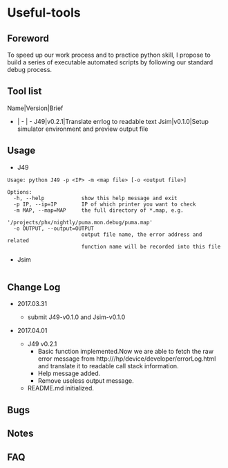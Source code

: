 # Useful-tools
## Foreword
To speed up our work process and to practice python skill, I propose to build a series of executable automated scripts by following our standard debug process.

## Tool list
Name|Version|Brief
-   |   -   |  -
J49|v0.2.1|Translate errlog to readable text
Jsim|v0.1.0|Setup simulator environment and preview output file

## Usage
* J49
```
Usage: python J49 -p <IP> -m <map file> [-o <output file>]

Options:
  -h, --help            show this help message and exit
  -p IP, --ip=IP        IP of which printer you want to check
  -m MAP, --map=MAP     the full directory of *.map, e.g.
                        '/projects/phx/nightly/puma.mon.debug/puma.map'
  -o OUTPUT, --output=OUTPUT
                        output file name, the error address and related
                        function name will be recorded into this file
```
* Jsim
```
```
## Change Log
* 2017.03.31
	* submit J49-v0.1.0 and Jsim-v0.1.0

* 2017.04.01
	* J49 v0.2.1
    	* Basic function implemented.Now we are able to fetch the raw error message from http://<IP>/hp/device/developer/errorLog.html
    	and translate it to readable call stack information.
    	* Help message added.
		* Remove useless output message.
	* README.md initialized.


## Bugs
## Notes
## FAQ
